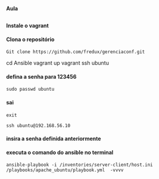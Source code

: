 #### Aula
## 

#### Instale o vagrant
#### Clona o repositório
``` Git clone https://github.com/fredux/gerenciaconf.git ```

cd Ansible
vagrant up
vagrant ssh ubuntu
#### defina a senha para 123456
``` sudo passwd ubuntu ```

#### sai 
``` exit ```

``` ssh ubuntu@192.168.56.10 ```
#### insira a senha definida anteriormente

#### executa o comando do ansible no terminal
``` ansible-playbook -i /inventories/server-client/host.ini /playbooks/apache_ubuntu/playbook.yml  -vvvv ```

